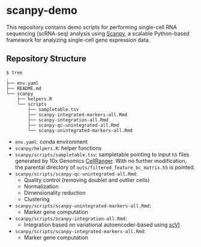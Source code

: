 # scanpy-demo

This repository contains demo scripts for performing single-cell RNA sequencing (scRNA-seq) 
analysis using [Scanpy](https://scanpy.readthedocs.io/en/stable/), a scalable Python-based 
framework for analyzing single-cell gene expression data.

## Repository Structure

```
$ tree
.
├── env.yaml
├── README.md
└── scanpy
    ├── helpers.R
    └── scripts
        ├── sampletable.tsv
        ├── scanpy-integrated-markers-all.Rmd
        ├── scanpy-integration-all.Rmd
        ├── scanpy-qc-unintegrated-all.Rmd
        └── scanpy-unintegrated-markers-all.Rmd
```

- `env.yaml`: conda environment
- `scanpy/helpers.R`: helper functions
- `scanpy/scripts/sampletable.tsv`: sampletable pointing to input `h5` files generated 
by 10x Genomics [CellRanger](https://www.10xgenomics.com/support/software/cell-ranger/latest).
With no further modification, the parental directory of `outs/filtered_feature_bc_matrix.h5`
is pointed.
- `scanpy/scripts/scanpy-qc-unintegrated-all.Rmd`: 
    - Quality control (removing doublet and outlier cells)
    - Normalization
    - Dimensionality reduction
    - Clustering
- `scanpy/scripts/scanpy-unintegrated-markers-all.Rmd`: 
    - Marker gene computation
- `scanpy/scripts/scanpy-integration-all.Rmd`: 
    - Integration based on variational autoencoder-based using
    [scVI](https://pubmed.ncbi.nlm.nih.gov/30504886/)
- `scanpy/scripts/scanpy-integrated-markers-all.Rmd`: 
    - Marker gene computation
